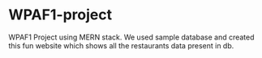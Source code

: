 # WPAF1-project
WPAF1 Project using MERN stack. We used sample database and created this fun website which shows all the restaurants data present in db.
